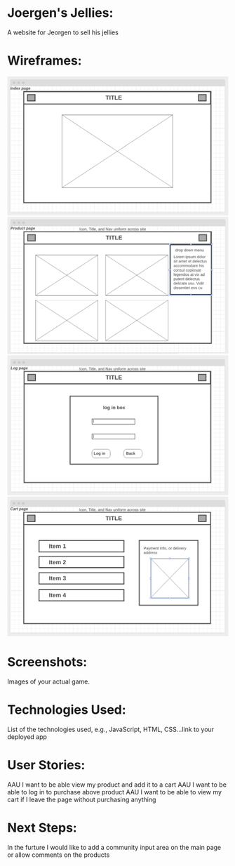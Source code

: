 Joergen's Jellies:
=====
A website for Jeorgen to sell his jellies 

Wireframes:
=====
![wireframe](public/images/wireframe1.png "index/title page")
![wireframe](public/images/wireframe2.png "product page")
![wireframe](public/images/wireframe3.png "log page")
![wireframe](public/images/wireframe4.png "cart page")

Screenshots:
===== 
Images of your actual game.

Technologies Used:
=====
List of the technologies used, e.g., JavaScript, HTML, CSS...link to your deployed app


User Stories: 
=====
AAU I want to be able view my product and add it to a cart
AAU I want to be able to log in to purchase above product
AAU I want to be able to view my cart if I leave the page without purchasing anything

Next Steps:
=====
In the furture I would like to add a community input area on the main page or allow comments on the products